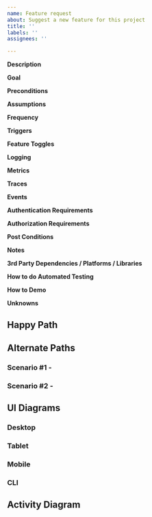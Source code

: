 ```yaml
---
name: Feature request
about: Suggest a new feature for this project
title: ''
labels: ''
assignees: ''

---
```


**Description**

**Goal**

**Preconditions**

**Assumptions**

**Frequency**

**Triggers**

**Feature Toggles**

**Logging**

**Metrics**

**Traces**

**Events**

**Authentication Requirements**

**Authorization Requirements**

**Post Conditions**

**Notes**

**3rd Party Dependencies / Platforms / Libraries**

**How to do Automated Testing**

**How to Demo**

**Unknowns**

## Happy Path

## Alternate Paths

### Scenario #1 - <Some Bad Path>

### Scenario #2 - <Some Other Bad Path>

## UI Diagrams

### Desktop

### Tablet

### Mobile

### CLI

## Activity Diagram
